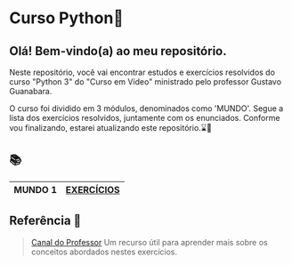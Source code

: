
# Curso Python🐍
## Olá! Bem-vindo(a) ao meu repositório.
Neste repositório, você vai encontrar estudos e  exercícios resolvidos  do curso "Python 3" do "Curso em Vídeo" ministrado pelo professor Gustavo Guanabara. 

O curso foi dividido em 3 módulos, denominados como 'MUNDO'. Segue a lista dos exercícios resolvidos, juntamente com os enunciados. Conforme vou finalizando, estarei atualizando este repositório.⌛🙏



 ## 📚
| MUNDO 1| [EXERCÍCIOS](https://github.com/Renatadevy/Curso-em-Video-Python3/tree/main/Exerc%C3%ADciosMundo1) 
| ------------- | ------------- | 




## Referência 🔎


> [Canal do Professor](https://www.youtube.com/watch?v=S9uPNppGsGo)  Um recurso útil para aprender mais sobre os conceitos abordados nestes exercícios.


 
